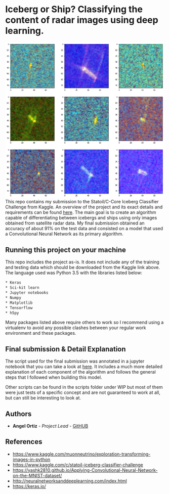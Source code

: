 # Iceberg or Ship? Classifying the content of radar images using deep learning.
![Alt text](/Images/rgbShips.png "RGB representation of radar data containing ships.")
This repo contains my submission to the Statoil/C-Core Iceberg Classifier Challenge from Kaggle.  An overview of the project and its exact details and requirements can be found [here](https://www.kaggle.com/c/statoil-iceberg-classifier-challenge). The main goal is to create an algorithm capable of differentiating between icebergs and ships using only images obtained from satellite radar data. My final submission obtained an accuracy of about 91% on the test data and consisted on a model that used a Convolutional Neural Network as its primary algorithm. 

## Running this project on your machine

This repo includes the project as-is. It does not include any of the training and testing data which should be downloaded from the Kaggle link above. The language used was Python 3.5 with the libraries listed below:

```
* Keras
* Sci-kit learn
* Jupyter notebooks
* Numpy 
* Matplotlib
* Tensorflow
* h5py
```

Many packages listed above require others to work so I recommend using a virtualenv to avoid any possible clashes between your regular work environment and these packages. 

## Final submission & Detail Explanation

The script used for the final submission was annotated in a  jupyter notebook that you can take a look at [here](http://nbviewer.jupyter.org/github/Angelo1211/Statoil-Project/blob/master/Scripts/Final/Statoil%20Iceberg%20Challenge%20Submission.ipynb). It includes a much more detailed explanation of each component of the algorithm and follows the general steps that I followed when building this model.

Other scripts can be found in the scripts folder under WIP but most of them were just tests of a specific concept and are not guaranteed to work at all, but can still be interesting to look at. 

## Authors

* **Angel Ortiz** - *Project Lead* - [GitHUB](https://github.com/Angelo1211)

## References

* https://www.kaggle.com/muonneutrino/exploration-transforming-images-in-python
* https://www.kaggle.com/c/statoil-iceberg-classifier-challenge
* https://yashk2810.github.io/Applying-Convolutional-Neural-Network-on-the-MNIST-dataset/
* http://neuralnetworksanddeeplearning.com/index.html
* https://keras.io/



